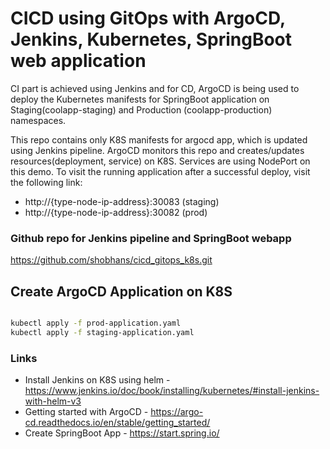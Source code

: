 # CICD using GitOps with ArgoCD, Jenkins, Kubernetes, SpringBoot web application

CI part is achieved using Jenkins and for CD, ArgoCD is being used to deploy the Kubernetes manifests for SpringBoot application on Staging(coolapp-staging) and Production (coolapp-production) namespaces.

This repo contains only K8S manifests for argocd app, which is updated using Jenkins pipeline. ArgoCD monitors this repo and creates/updates resources(deployment, service) on K8S. Services are using NodePort on this demo. To visit the running application after a successful deploy, visit the following link:

- http://{type-node-ip-address}:30083 (staging)
- http://{type-node-ip-address}:30082 (prod)

### Github repo for Jenkins pipeline and SpringBoot webapp

https://github.com/shobhans/cicd_gitops_k8s.git

## Create ArgoCD Application on K8S

```bash

kubectl apply -f prod-application.yaml
kubectl apply -f staging-application.yaml

```

### Links

- Install Jenkins on K8S using helm - https://www.jenkins.io/doc/book/installing/kubernetes/#install-jenkins-with-helm-v3
- Getting started with ArgoCD - https://argo-cd.readthedocs.io/en/stable/getting_started/
- Create SpringBoot App - https://start.spring.io/
